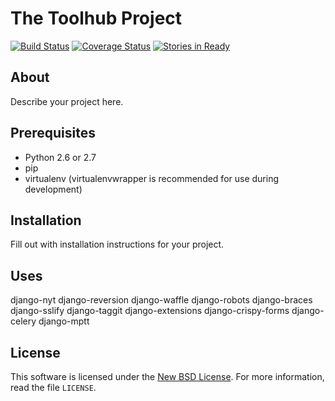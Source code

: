 # The Toolhub Project #

[![Build Status](https://travis-ci.org/destos/toolhub.png?branch=master)](https://travis-ci.org/destos/toolhub)
[![Coverage Status](https://coveralls.io/repos/destos/toolhub/badge.png)](https://coveralls.io/r/destos/toolhub)
[![Stories in Ready](https://badge.waffle.io/destos/toolhub.png?label=ready&title=Ready)](https://waffle.io/destos/toolhub)

## About ##

Describe your project here.

## Prerequisites ##

- Python 2.6 or 2.7
- pip
- virtualenv (virtualenvwrapper is recommended for use during development)

## Installation ##

Fill out with installation instructions for your project.

## Uses ##

django-nyt
django-reversion
django-waffle
django-robots
django-braces
django-sslify
django-taggit
django-extensions
django-crispy-forms
django-celery
django-mptt

License
-------
This software is licensed under the [New BSD License][BSD]. For more
information, read the file ``LICENSE``.

[BSD]: http://opensource.org/licenses/BSD-3-Clause
